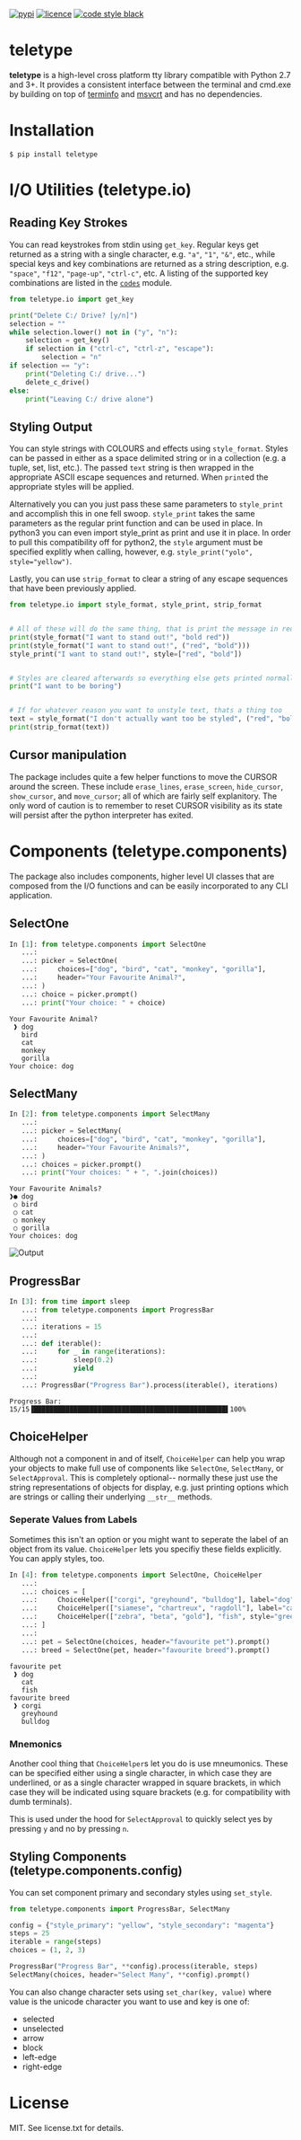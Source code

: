 [![pypi](https://img.shields.io/pypi/v/teletype.svg?style=for-the-badge)](https://pypi.python.org/pypi/teletype)
[![licence](https://img.shields.io/github/license/jkwill87/teletype.svg?style=for-the-badge)](https://en.wikipedia.org/wiki/MIT_License)
[![code style black](https://img.shields.io/badge/Code%20Style-Black-black.svg?style=for-the-badge)](https://github.com/ambv/black)


# teletype

**teletype** is a high-level cross platform tty library compatible with Python 2.7 and 3+. It provides a consistent interface between the terminal and cmd.exe by building on top of [terminfo](https://invisible-island.net/ncurses/terminfo.src.html) and [msvcrt](https://msdn.microsoft.com/en-us/library/abx4dbyh.aspx) and has no dependencies.


# Installation

`$ pip install teletype`


# I/O Utilities (teletype.io)

## Reading Key Strokes

You can read keystrokes from stdin using `get_key`. Regular keys get returned as a string with a single character, e.g. `"a"`, `"1"`, `"&"`, etc., while special keys and key combinations are returned as a string description, e.g. `"space"`, `"f12"`, `"page-up"`, `"ctrl-c"`, etc. A listing of the supported key combinations are listed in the [`codes`](https://github.com/jkwill87/teletype/blob/master/teletype/codes/common.py) module.

```python
from teletype.io import get_key

print("Delete C:/ Drive? [y/n]")
selection = ""
while selection.lower() not in ("y", "n"):
    selection = get_key()
    if selection in ("ctrl-c", "ctrl-z", "escape"):
        selection = "n"
if selection == "y":
    print("Deleting C:/ drive...")
    delete_c_drive()
else:
    print("Leaving C:/ drive alone")
```

## Styling Output

You can style strings with COLOURS and effects using `style_format`. Styles can be passed in either as a space delimited string or in a collection (e.g. a tuple, set, list, etc.). The passed `text` string is then wrapped in the appropriate ASCII escape sequences and returned. When `print`ed the appropriate styles will be applied.

Alternatively you can you just pass these same parameters to `style_print` and accomplish this in one fell swoop. `style_print` takes the same parameters as the regular print function and can be used in place. In python3 you can even import style_print as print and use it in place. In order to pull this compatibility off for python2, the `style` argument must be specified explitly when calling, however, e.g. `style_print("yolo", style="yellow")`.

Lastly, you can use `strip_format` to clear a string of any escape sequences that have been previously applied.

```python
from teletype.io import style_format, style_print, strip_format


# All of these will do the same thing, that is print the message in red and bold
print(style_format("I want to stand out!", "bold red"))
print(style_format("I want to stand out!", ("red", "bold")))
style_print("I want to stand out!", style=["red", "bold"])


# Styles are cleared afterwards so everything else gets printed normally
print("I want to be boring")


# If for whatever reason you want to unstyle text, thats a thing too
text = style_format("I don't actually want too be styled", ("red", "bold"))
print(strip_format(text))
```

## Cursor manipulation

The package includes quite a few helper functions to move the CURSOR around the screen. These include `erase_lines`, `erase_screen`, `hide_cursor`, `show_cursor`, and `move_cursor`; all of which are fairly self explanitory. The only word of caution is to remember to reset CURSOR visibility as its state will persist after the python interpreter has exited.


# Components (teletype.components)

The package also includes components, higher level UI classes that are composed from the I/O functions and can be easily incorporated to any CLI application.

## SelectOne

```python
In [1]: from teletype.components import SelectOne
   ...:
   ...: picker = SelectOne(
   ...:     choices=["dog", "bird", "cat", "monkey", "gorilla"],
   ...:     header="Your Favourite Animal?",
   ...: )
   ...: choice = picker.prompt()
   ...: print("Your choice: " + choice)
```

```
Your Favourite Animal?
 ❱ dog
   bird
   cat
   monkey
   gorilla
Your choice: dog
```

## SelectMany

```python
In [2]: from teletype.components import SelectMany
   ...:
   ...: picker = SelectMany(
   ...:     choices=["dog", "bird", "cat", "monkey", "gorilla"],
   ...:     header="Your Favourite Animals?",
   ...: )
   ...: choices = picker.prompt()
   ...: print("Your choices: " + ", ".join(choices))
```

```
Your Favourite Animals?
❱● dog
 ○ bird
 ○ cat
 ○ monkey
 ○ gorilla
Your choices: dog
```

![Output](https://github.com/jkwill87/teletype/blob/master/_assets/select_many.gif)

## ProgressBar

```python
In [3]: from time import sleep
   ...: from teletype.components import ProgressBar
   ...:
   ...: iterations = 15
   ...:
   ...: def iterable():
   ...:     for _ in range(iterations):
   ...:         sleep(0.2)
   ...:         yield
   ...:
   ...: ProgressBar("Progress Bar").process(iterable(), iterations)
```

```
Progress Bar: 15/15▐████████████████████████████████████████████████▌100%
```

## ChoiceHelper

Although not a component in and of itself, `ChoiceHelper` can help you wrap your objects to make full use of components like `SelectOne`, `SelectMany`, or `SelectApproval`. This is completely optional-- normally these just use the string representations of objects for display, e.g. just printing options which are strings or calling their underlying `__str__` methods.

### Seperate Values from Labels

Sometimes this isn't an option or you might want to seperate the label of an object from its value. `ChoiceHelper` lets you specifiy these fields explicitly. You can apply styles, too.

```python
In [4]: from teletype.components import SelectOne, ChoiceHelper
   ...:
   ...: choices = [
   ...:     ChoiceHelper(["corgi", "greyhound", "bulldog"], label="dog", style="blue"),
   ...:     ChoiceHelper(["siamese", "chartreux", "ragdoll"], label="cat", style="red"),
   ...:     ChoiceHelper(["zebra", "beta", "gold"], "fish", style="green")
   ...: ]
   ...:
   ...: pet = SelectOne(choices, header="favourite pet").prompt()
   ...: breed = SelectOne(pet, header="favourite breed").prompt()
```

```
favourite pet
 ❱ dog
   cat
   fish
favourite breed
 ❱ corgi
   greyhound
   bulldog

```

### Mnemonics

Another cool thing that `ChoiceHelper`s let you do is use mneumonics. These can be specified either using a single character, in which case they are underlined, or as a single character wrapped in square brackets, in which case they will be indicated using square brackets (e.g. for compatibility with dumb terminals).

This is used under the hood for `SelectApproval` to quickly select yes by pressing `y` and no by pressing `n`.


## Styling Components (teletype.components.config)

You can set component primary and secondary styles using `set_style`.

```python
from teletype.components import ProgressBar, SelectMany

config = {"style_primary": "yellow", "style_secondary": "magenta"}
steps = 25
iterable = range(steps)
choices = (1, 2, 3)

ProgressBar("Progress Bar", **config).process(iterable, steps)
SelectMany(choices, header="Select Many", **config).prompt()
```

You can also change character sets using `set_char(key, value)` where value is the unicode character you want to use and key is one of:

- selected
- unselected
- arrow
- block
- left-edge
- right-edge


# License

MIT. See license.txt for details.
